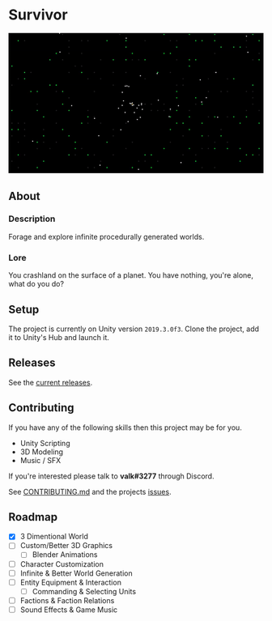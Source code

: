 # Survivor
![Preview](preview.gif)

## About
### Description
Forage and explore infinite procedurally generated worlds.

### Lore
You crashland on the surface of a planet. You have nothing, you're alone, what do you do?

## Setup
The project is currently on Unity version `2019.3.0f3`. Clone the project, add it to Unity's Hub and launch it.

## Releases
See the [current releases](https://github.com/valkyrienyanko/Survivor/releases).

## Contributing
If you have any of the following skills then this project may be for you.
- Unity Scripting
- 3D Modeling
- Music / SFX

If you're interested please talk to **valk#3277** through Discord.

See [CONTRIBUTING.md](https://github.com/valkyrienyanko/Survivor/blob/master/CONTRIBUTING.md) and the projects [issues](https://github.com/valkyrienyanko/Survivor/issues).

## Roadmap
- [x] 3 Dimentional World
- [ ] Custom/Better 3D Graphics
  - [ ] Blender Animations
- [ ] Character Customization
- [ ] Infinite & Better World Generation
- [ ] Entity Equipment & Interaction
  - [ ] Commanding & Selecting Units
- [ ] Factions & Faction Relations
- [ ] Sound Effects & Game Music
